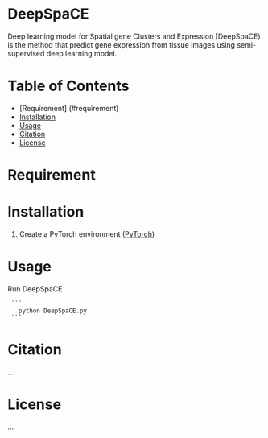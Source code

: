 # DeepSpaCE

Deep learning model for Spatial gene Clusters and Expression (DeepSpaCE) is the method that predict gene expression from tissue images using semi-supervised deep learning model.


# Table of Contents
- [Requirement] (#requirement)
- [Installation](#installation)
- [Usage](#usage)
- [Citation](#citation)
- [License](#license)

# Requirement

# Installation
1. Create a PyTorch environment ([PyTorch](https://pytorch.org/)) 


# Usage
Run DeepSpaCE
     
     ```
       python DeepSpaCE.py
     ```




# Citation
...

# License
...
